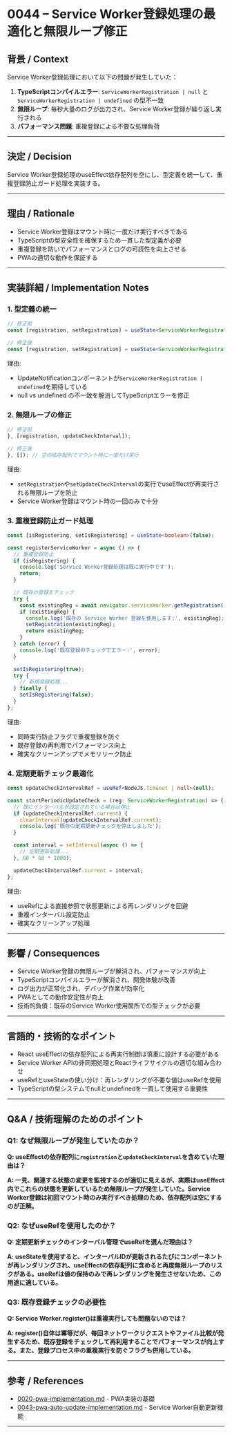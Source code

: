 # 0044 – Service Worker登録処理の最適化と無限ループ修正

## 背景 / Context

Service Worker登録処理において以下の問題が発生していた：

1. **TypeScriptコンパイルエラー**: `ServiceWorkerRegistration | null` と `ServiceWorkerRegistration | undefined` の型不一致
2. **無限ループ**: 毎秒大量のログが出力され、Service Worker登録が繰り返し実行される
3. **パフォーマンス問題**: 重複登録による不要な処理負荷

---

## 決定 / Decision

Service Worker登録処理のuseEffect依存配列を空にし、型定義を統一して、重複登録防止ガード処理を実装する。

---

## 理由 / Rationale

- Service Worker登録はマウント時に一度だけ実行すべきである
- TypeScriptの型安全性を確保するため一貫した型定義が必要
- 重複登録を防いでパフォーマンスとログの可読性を向上させる
- PWAの適切な動作を保証する

---

## 実装詳細 / Implementation Notes

### 1. 型定義の統一

```ts
// 修正前
const [registration, setRegistration] = useState<ServiceWorkerRegistration | null>(null);

// 修正後
const [registration, setRegistration] = useState<ServiceWorkerRegistration | undefined>(undefined);
```

理由:

- UpdateNotificationコンポーネントが`ServiceWorkerRegistration | undefined`を期待している
- null vs undefined の不一致を解消してTypeScriptエラーを修正

### 2. 無限ループの修正

```ts
// 修正前
}, [registration, updateCheckInterval]);

// 修正後
}, []); // 空の依存配列でマウント時に一度だけ実行
```

理由:

- `setRegistration`や`setUpdateCheckInterval`の実行でuseEffectが再実行される無限ループを防止
- Service Worker登録はマウント時の一回のみで十分

### 3. 重複登録防止ガード処理

```ts
const [isRegistering, setIsRegistering] = useState<boolean>(false);

const registerServiceWorker = async () => {
  // 重複登録防止
  if (isRegistering) {
    console.log('Service Worker登録処理は既に実行中です');
    return;
  }

  // 既存の登録をチェック
  try {
    const existingReg = await navigator.serviceWorker.getRegistration('/sw.js');
    if (existingReg) {
      console.log('既存の Service Worker 登録を使用します:', existingReg);
      setRegistration(existingReg);
      return existingReg;
    }
  } catch (error) {
    console.log('既存登録のチェックでエラー:', error);
  }

  setIsRegistering(true);
  try {
    // 新規登録処理...
  } finally {
    setIsRegistering(false);
  }
};
```

理由:

- 同時実行防止フラグで重複登録を防ぐ
- 既存登録の再利用でパフォーマンス向上
- 確実なクリーンアップでメモリリーク防止

### 4. 定期更新チェック最適化

```ts
const updateCheckIntervalRef = useRef<NodeJS.Timeout | null>(null);

const startPeriodicUpdateCheck = (reg: ServiceWorkerRegistration) => {
  // 既にインターバルが設定されている場合は停止
  if (updateCheckIntervalRef.current) {
    clearInterval(updateCheckIntervalRef.current);
    console.log('既存の定期更新チェックを停止しました');
  }

  const interval = setInterval(async () => {
    // 定期更新処理...
  }, 60 * 60 * 1000);

  updateCheckIntervalRef.current = interval;
};
```

理由:

- useRefによる直接参照で状態更新による再レンダリングを回避
- 重複インターバル設定防止
- 確実なクリーンアップ処理

---

## 影響 / Consequences

- Service Worker登録の無限ループが解消され、パフォーマンスが向上
- TypeScriptコンパイルエラーが解消され、開発体験が改善
- ログ出力が正常化され、デバッグ作業が効率化
- PWAとしての動作安定性が向上
- 技術的負債：既存のService Worker使用箇所での型チェックが必要

---

## 言語的・技術的なポイント

- React useEffectの依存配列による再実行制御は慎重に設計する必要がある
- Service Worker APIの非同期処理とReactライフサイクルの適切な組み合わせ
- useRefとuseStateの使い分け：再レンダリングが不要な値はuseRefを使用
- TypeScriptの型システムでnullとundefinedを一貫して使用する重要性

---

## Q&A / 技術理解のためのポイント

### Q1: なぜ無限ループが発生していたのか？

**Q: useEffectの依存配列に`registration`と`updateCheckInterval`を含めていた理由は？**

**A: 一見、関連する状態の変更を監視するのが適切に見えるが、実際はuseEffect内でこれらの状態を更新しているため無限ループが発生していた。Service Worker登録は初回マウント時のみ実行すべき処理のため、依存配列は空にするのが正解。**

### Q2: なぜuseRefを使用したのか？

**Q: 定期更新チェックのインターバル管理でuseRefを選んだ理由は？**

**A: useStateを使用すると、インターバルIDが更新されるたびにコンポーネントが再レンダリングされ、useEffectの依存配列に含めると再度無限ループのリスクがある。useRefは値の保持のみで再レンダリングを発生させないため、この用途に適している。**

### Q3: 既存登録チェックの必要性

**Q: Service Worker.register()は重複実行しても問題ないのでは？**

**A: register()自体は冪等だが、毎回ネットワークリクエストやファイル比較が発生するため、既存登録をチェックして再利用することでパフォーマンスが向上する。また、登録プロセス中の重複実行を防ぐフラグも併用している。**

---

## 参考 / References

- [0020-pwa-implementation.md](./0020-pwa-implementation.md) - PWA実装の基礎
- [0043-pwa-auto-update-implementation.md](./0043-pwa-auto-update-implementation.md) - Service Worker自動更新機能

---